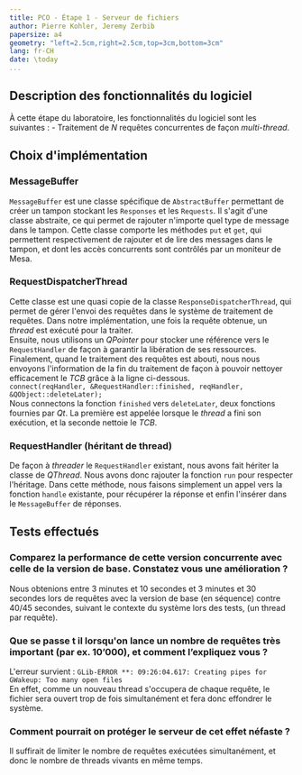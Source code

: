 ```yaml
---
title: PCO - Étape 1 - Serveur de fichiers 
author: Pierre Kohler, Jeremy Zerbib
papersize: a4
geometry: "left=2.5cm,right=2.5cm,top=3cm,bottom=3cm"
lang: fr-CH
date: \today
...
```


## Description des fonctionnalités du logiciel

À cette étape du laboratoire, les fonctionnalités du logiciel sont les suivantes : 
    - Traitement de *N* requêtes concurrentes de façon *multi-thread*.

## Choix d'implémentation

### MessageBuffer
`MessageBuffer` est une classe spécifique de `AbstractBuffer` permettant de créer un tampon stockant les `Responses` et les `Requests`.
Il s'agit d'une classe abstraite, ce qui permet de rajouter n'importe quel type de message dans le tampon.
Cette classe comporte les méthodes `put` et `get`, qui permettent respectivement de rajouter et de lire des messages dans le tampon, et dont les accès concurrents sont contrôlés par un moniteur de Mesa.

### RequestDispatcherThread
Cette classe est une quasi copie de la classe `ResponseDispatcherThread`, qui permet de gérer l'envoi des requêtes dans le système de traitement de requêtes.
Dans notre implémentation, une fois la requête obtenue, un *thread* est exécuté pour la traiter.  
Ensuite, nous utilisons un *QPointer* pour stocker une référence vers le `RequestHandler` de façon à garantir la libération de ses ressources.
Finalement, quand le traitement des requêtes est abouti, nous nous envoyons l'information de la fin du traitement de façon à pouvoir nettoyer efficacement le *TCB* grâce à la ligne ci-dessous.  
`connect(reqHandler, &RequestHandler::finished, reqHandler, &QObject::deleteLater);`  
Nous connectons la fonction `finished` vers `deleteLater`, deux fonctions fournies par *Qt*.
La première est appelée lorsque le *thread* a fini son exécution, et la seconde nettoie le *TCB*.

### RequestHandler (héritant de thread)
De façon à *threader* le `RequestHandler` existant, nous avons fait hériter la classe de *QThread*.
Nous avons donc rajouter la fonction `run` pour respecter l'héritage.
Dans cette méthode, nous faisons simplement un appel vers la fonction `handle` existante, pour récupérer la réponse et enfin l'insérer dans le `MessageBuffer` de réponses.

## Tests effectués

### Comparez la performance de cette version concurrente avec celle de la version de base. Constatez vous une amélioration ?

Nous obtenions entre 3 minutes et 10 secondes et 3 minutes et 30 secondes lors de requêtes avec la version de base (en séquence) contre 40/45 secondes, suivant le contexte du système lors des tests, (un thread par requête). 

### Que se passe t il lorsqu'on lance un nombre de requêtes très important (par ex. 10’000), et comment l’expliquez vous ?
L'erreur survient :  `GLib-ERROR **: 09:26:04.617: Creating pipes for GWakeup: Too many open files`  
En effet, comme un nouveau thread s'occupera de chaque requête, le fichier sera ouvert trop de fois simultanément et fera donc effondrer le système. 

### Comment pourrait on protéger le serveur de cet effet néfaste ?
Il suffirait de limiter le nombre de requêtes exécutées simultanément, et donc le nombre de threads vivants en même temps.


